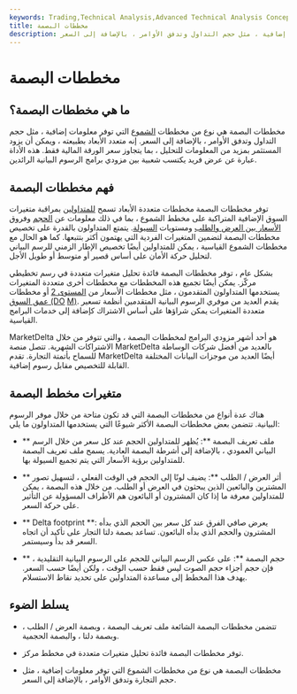 ```yaml
---
keywords: Trading,Technical Analysis,Advanced Technical Analysis Concepts
title: مخططات البصمة
description: مخططات البصمة هي نوع من مخططات الشموع التي توفر معلومات إضافية ، مثل حجم التداول وتدفق الأوامر ، بالإضافة إلى السعر.
---
```


# مخططات البصمة
## ما هي مخططات البصمة؟

مخططات البصمة هي نوع من مخططات [الشموع](/candlestick) التي توفر معلومات إضافية ، مثل حجم التداول وتدفق الأوامر ، بالإضافة إلى السعر. إنه متعدد الأبعاد بطبيعته ، ويمكن أن يزود المستثمر بمزيد من المعلومات للتحليل ، بما يتجاوز سعر الورقة المالية فقط. هذه الأداة عبارة عن عرض فريد يكتسب شعبية بين مزودي برامج الرسوم البيانية الرائدين.

## فهم مخططات البصمة

توفر مخططات البصمة مخططات متعددة الأبعاد تسمح [للمتداولين](/trader) بمراقبة متغيرات السوق الإضافية المتراكبة على مخطط الشموع ، بما في ذلك معلومات عن [الحجم](/volume) وفروق [الأسعار بين العرض والطلب](/bid-askspread) ومستويات [السيولة](/liquidity). يتمتع المتداولون بالقدرة على تخصيص مخططات البصمة لتضمين المتغيرات الفردية التي يهتمون أكثر بتتبعها. كما هو الحال مع مخططات الشموع القياسية ، يمكن للمتداولين أيضًا تخصيص الإطار الزمني للرسم البياني لتحليل حركة الأمان على أساس قصير أو متوسط أو طويل الأجل.

بشكل عام ، توفر مخططات البصمة فائدة تحليل متغيرات متعددة في رسم تخطيطي مركّز. يمكن أيضًا تجميع هذه المخططات مع مخططات أخرى متعددة المتغيرات يستخدمها المتداولون المتقدمون ، مثل مخططات الأسعار من [المستوى 2](/level2) أو مخططات [عمق السوق (DO](/depth-of-market) [M)](/depth-of-market). يقدم العديد من موفري الرسوم البيانية المتقدمين أنظمة تسعير متعددة المتغيرات يمكن شراؤها على أساس الاشتراك كإضافة إلى خدمات البرامج القياسية.

MarketDelta هو أحد أشهر مزودي البرامج لمخططات البصمة ، والتي تتوفر من خلال الاشتراكات الشهرية. تتصل منصة MarketDelta بالعديد من أفضل شركات الوساطة للسماح بأتمتة التجارة. تقدم MarketDelta أيضًا العديد من موجزات البيانات المختلفة القابلة للتخصيص مقابل رسوم إضافية.

## متغيرات مخطط البصمة

هناك عدة أنواع من مخططات البصمة التي قد تكون متاحة من خلال موفر الرسوم البيانية. تتضمن بعض مخططات البصمة الأكثر شيوعًا التي يستخدمها المتداولون ما يلي:

- ** ملف تعريف البصمة **: يُظهر للمتداولين الحجم عند كل سعر من خلال الرسم البياني العمودي ، بالإضافة إلى أشرطة البصمة العادية. يسمح ملف تعريف البصمة للمتداولين برؤية الأسعار التي يتم تجميع السيولة بها.

- ** أثر العرض / الطلب **: يضيف لونًا إلى الحجم في الوقت الفعلي ، لتسهيل تصور المشترين والبائعين الذين يبحثون في العرض أو الطلب. من خلال هذه البصمة ، يمكن للمتداولين معرفة ما إذا كان المشترون أو البائعون هم الأطراف المسؤولة عن التأثير على حركة السعر.

- ** Delta footprint **: يعرض صافي الفرق عند كل سعر بين الحجم الذي بدأه المشترون والحجم الذي بدأه البائعون. تساعد بصمة دلتا التجار على تأكيد أن اتجاه السعر قد بدأ وسيستمر.

- ** حجم البصمة **: على عكس الرسم البياني للحجم على الرسوم البيانية التقليدية ، فإن حجم أجزاء حجم الصوت ليس فقط حسب الوقت ، ولكن أيضًا حسب السعر. يهدف هذا المخطط إلى مساعدة المتداولين على تحديد نقاط الاستسلام.

## يسلط الضوء

- تتضمن مخططات البصمة الشائعة ملف تعريف البصمة ، وبصمة العرض / الطلب ، وبصمة دلتا ، والبصمة الحجمية.

- توفر مخططات البصمة فائدة تحليل متغيرات متعددة في مخطط مركز.

- مخططات البصمة هي نوع من مخططات الشموع التي توفر معلومات إضافية ، مثل حجم التجارة وتدفق الأوامر ، بالإضافة إلى السعر.

